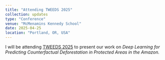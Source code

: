 ```yaml
---
title: "Attending TWEEDS 2025"
collection: updates
type: "Conference"
venue: "McMenamins Kennedy School"
date: 2025-04-25
location: "Portland, OR, USA"
---
```


I will be attending [TWEEDS 2025](https://tweeds.io) to present our work on
<em>Deep Learning for Predicting Counterfactual Deforestation in Protected Areas in the Amazon.<em/>